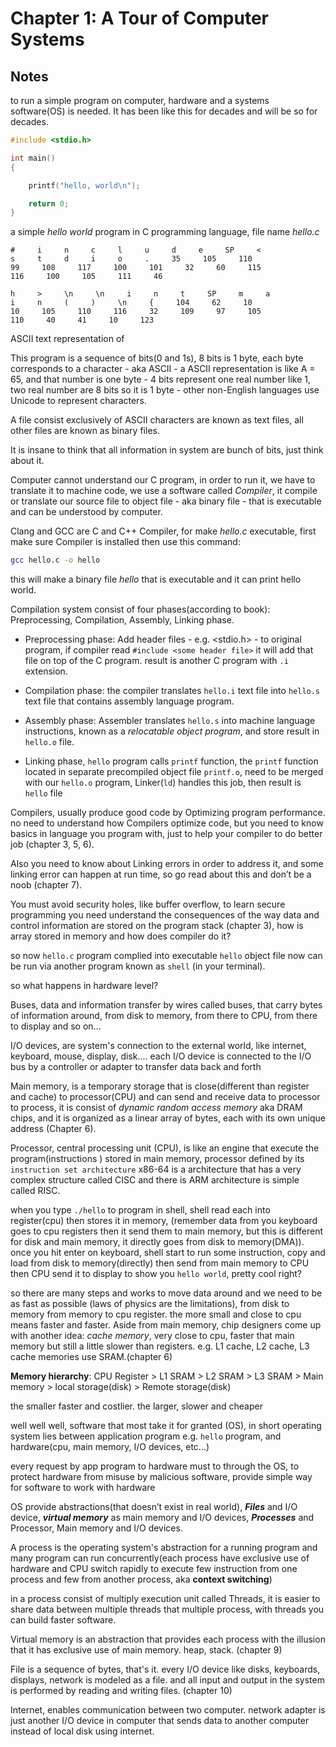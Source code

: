 # Chapter 1: A Tour of Computer Systems

## Notes

to run a simple program on computer, hardware and a systems software(OS) is needed.
It has been like this for decades and will be so for decades.

```C
#include <stdio.h>

int main()
{

	printf("hello, world\n");

	return 0;
}
```
a simple *hello world* program in C programming language, file name *hello.c*

```
#     i     n     c     l     u     d     e     SP     <
s     t     d     i     o     .     35     105     110
99     108     117     100     101     32     60     115
116     100     105     111     46

h     >     \n     \n     i     n     t     SP     m     a
i     n     (     )     \n     {     104     62     10
10     105     110     116     32     109     97     105
110     40     41     10     123
```
ASCII text representation of

This program is a sequence of bits(0 and 1s), 8 bits is 1 byte, each byte corresponds to a character - aka ASCII - a ASCII representation is like A = 65, and that number is one byte - 4 bits represent one real number like 1, two real number are 8 bits so it is  1 byte - other non-English languages use Unicode to represent characters.

A file consist exclusively of ASCII characters are known as text files, all other files are known as binary files.

It is insane to think that all information in system are bunch of bits, just think about it.

Computer cannot understand our C program, in order to run it, we have to translate it to machine code, we use a software called *Compiler*, it compile or translate our source file to object file - aka binary file - that is executable and can be understood by computer.

Clang and GCC are C and C++ Compiler, for make *hello.c* executable, first make sure Compiler is installed then use this command:
```sh
gcc hello.c -o hello
```
this will make a binary file *hello* that is executable and it can print hello world.

Compilation system consist of four phases(according to book):
Preprocessing, Compilation, Assembly, Linking phase.

- Preprocessing phase: Add header files - e.g. <stdio.h> - to original program, if compiler read `#include <some header file>` it will add that file on top of the C program. result is another C program with `.i` extension.

- Compilation phase: the compiler translates `hello.i` text file into `hello.s` text file that contains assembly language program.

- Assembly phase: Assembler translates `hello.s` into machine language instructions, known as a *relocatable object program*, and store result in `hello.o` file.

- Linking phase, `hello` program calls `printf` function, the `printf` function located in separate precompiled object file `printf.o`, need to be merged with our `hello.o` program, Linker(`ld`) handles this job, then result is `hello` file

Compilers, usually produce good code by Optimizing program performance. no need to understand how Compilers optimize code, but you need to know basics in language you program with, just to help your compiler to do better job (chapter 3, 5, 6).

Also you need to know about Linking errors in order to address it, and some linking error can happen at run time, so go read about this and don’t be a noob (chapter 7).

You must avoid security holes, like buffer overflow, to learn secure programming you need understand the consequences of the way data and control information are stored on the program stack (chapter 3), how is array stored in memory and how does compiler do it?

so now  `hello.c` program complied into executable `hello` object file now can be run via another program known as `shell` (in your terminal).

so what happens in hardware level?

Buses, data and information transfer by wires called buses, that carry bytes of information around, from disk to memory, from there to CPU, from there to display and so on...

I/O devices, are system's connection to the external world, like internet, keyboard, mouse, display, disk....
each I/O device is connected to the I/O bus by a controller or adapter to transfer data back and forth

Main memory, is a temporary storage that is close(different than register and cache) to processor(CPU) and can send and receive data to processor to process, it is consist of *dynamic random access memory* aka DRAM chips, and it is organized as a linear array of bytes, each with its own unique address (Chapter 6).

Processor, central processing unit (CPU), is like an engine that execute the program(instructions ) stored in main memory, processor defined by its `instruction set architecture` x86-64 is a architecture that has a very complex structure called CISC and there is ARM architecture is simple called RISC.

when you type `./hello` to program in shell, shell read each into register(cpu) then stores it in memory, (remember data from you keyboard goes to cpu registers then it send them to main memory, but this is different for disk and main memory, it directly goes from disk to memory(DMA)). 
once you hit enter on keyboard, shell start to run some instruction, copy and load from disk to memory(directly) then send from main memory to CPU then CPU send it to display to show you `hello world`, pretty cool right?

so there are many steps and works to move data around and we need to be as fast as possible (laws of physics are the limitations), from disk to memory from memory to cpu register. the more small and close to cpu means faster and faster. Aside from main memory, chip designers come up with another idea: *cache memory*, very close to cpu, faster that main memory but still a little slower than registers. e.g. L1 cache, L2 cache, L3 cache memories use SRAM.(chapter 6)

**Memory hierarchy**: CPU Register > L1 SRAM > L2 SRAM > L3 SRAM > Main memory > local storage(disk) > Remote storage(disk)

the smaller faster and costlier. the larger, slower and cheaper

well well well, software that most take it for granted (OS), in short operating system lies between application program e.g. `hello` program, and hardware(cpu, main memory, I/O devices, etc...)

every request by app program to hardware must to through the OS, to protect hardware from misuse by malicious software, provide simple way for software to work with hardware

OS provide abstractions(that doesn’t exist in real world), ***Files*** and I/O device, ***virtual memory*** as main memory and I/O devices, ***Processes*** and Processor, Main memory and I/O devices.

A process is the operating system's abstraction for a running program and many program can run concurrently(each process have exclusive use of hardware and CPU switch rapidly to execute few instruction from one process and few from another process, aka **context switching**)

in a process consist of multiply execution unit called Threads, it is easier to share data between multiple threads that multiple process, with threads you can build faster software.

Virtual memory is an abstraction that provides each process with the illusion that it has exclusive use of main memory. heap, stack. (chapter 9)

File is a sequence of bytes, that's it. every I/O device like disks, keyboards, displays, network is modeled as a file. and all input and output in the system is performed by reading and writing files. (chapter 10)

Internet, enables communication between two computer. network adapter is just another I/O device in computer that sends data to another computer instead of local disk using internet.